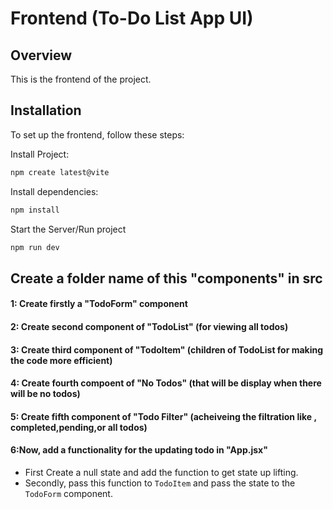 # Frontend (To-Do List App UI)

## Overview

This is the frontend of the project.

## Installation

To set up the frontend, follow these steps:

Install Project:

```bash
npm create latest@vite
```

Install dependencies:

```bash
npm install
```

Start the Server/Run project

```bash
npm run dev
```

## Create a folder name of this "components" in src

#### 1: Create firstly a "TodoForm" component

#### 2: Create second component of "TodoList" (for viewing all todos)

#### 3: Create third component of "TodoItem" (children of TodoList for making the code more efficient)

#### 4: Create fourth compoent of "No Todos" (that will be display when there will be no todos)

#### 5: Create fifth component of "Todo Filter" (acheiveing the filtration like , completed,pending,or all todos)

#### 6:Now, add a functionality for the updating todo in "App.jsx"

- First Create a null state and add the function to get state up lifting.
- Secondly, pass this function to `TodoItem` and pass the state to the `TodoForm` component.
